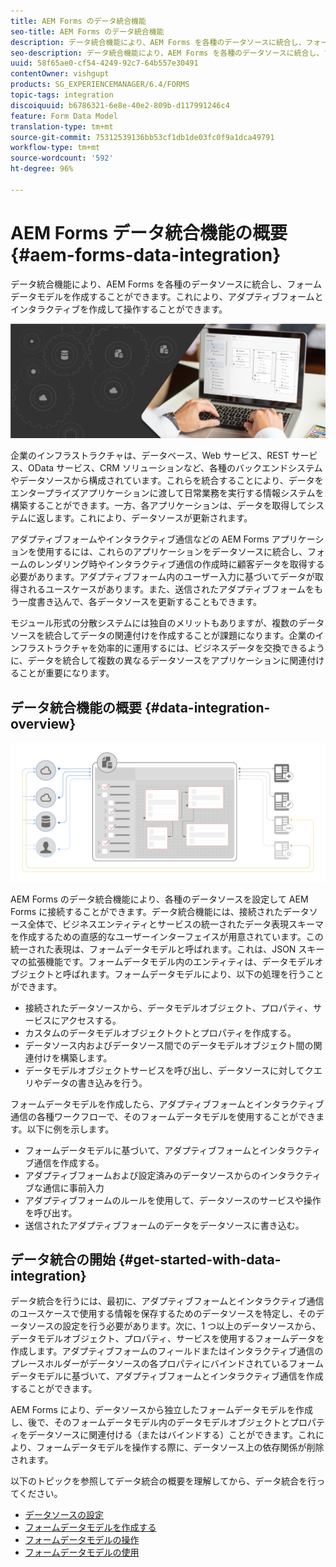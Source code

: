 ```yaml
---
title: AEM Forms のデータ統合機能
seo-title: AEM Forms のデータ統合機能
description: データ統合機能により、AEM Forms を各種のデータソースに統合し、フォームデータモデルを作成することができます。これにより、アダプティブフォームとインタラクティブを作成して操作することができます。
seo-description: データ統合機能により、AEM Forms を各種のデータソースに統合し、フォームデータモデルを作成することができます。これにより、アダプティブフォームとインタラクティブを作成して操作することができます。
uuid: 58f65ae0-cf54-4249-92c7-64b557e30491
contentOwner: vishgupt
products: SG_EXPERIENCEMANAGER/6.4/FORMS
topic-tags: integration
discoiquuid: b6786321-6e8e-40e2-809b-d117991246c4
feature: Form Data Model
translation-type: tm+mt
source-git-commit: 75312539136bb53cf1db1de03fc0f9a1dca49791
workflow-type: tm+mt
source-wordcount: '592'
ht-degree: 96%

---
```



# AEM Forms データ統合機能の概要 {#aem-forms-data-integration}

データ統合機能により、AEM Forms を各種のデータソースに統合し、フォームデータモデルを作成することができます。これにより、アダプティブフォームとインタラクティブを作成して操作することができます。

![](do-not-localize/data-integeration.png)

企業のインフラストラクチャは、データベース、Web サービス、REST サービス、OData サービス、CRM ソリューションなど、各種のバックエンドシステムやデータソースから構成されています。これらを統合することにより、データをエンタープライズアプリケーションに渡して日常業務を実行する情報システムを構築することができます。一方、各アプリケーションは、データを取得してシステムに返します。これにより、データソースが更新されます。

アダプティブフォームやインタラクティブ通信などの AEM Forms アプリケーションを使用するには、これらのアプリケーションをデータソースに統合し、フォームのレンダリング時やインタラクティブ通信の作成時に顧客データを取得する必要があります。アダプティブフォーム内のユーザー入力に基づいてデータが取得されるユースケースがあります。また、送信されたアダプティブフォームをもう一度書き込んで、各データソースを更新することもできます。

モジュール形式の分散システムには独自のメリットもありますが、複数のデータソースを統合してデータの関連付けを作成することが課題になります。企業のインフラストラクチャを効率的に運用するには、ビジネスデータを交換できるように、データを統合して複数の異なるデータソースをアプリケーションに関連付けることが重要になります。

## データ統合機能の概要  {#data-integration-overview}

![aem-forms-data-integration](assets/aem-forms-data-integeration.png)

AEM Forms のデータ統合機能により、各種のデータソースを設定して AEM Forms に接続することができます。データ統合機能には、接続されたデータソース全体で、ビジネスエンティティとサービスの統一されたデータ表現スキーマを作成するための直感的なユーザーインターフェイスが用意されています。この統一された表現は、フォームデータモデルと呼ばれます。これは、JSON スキーマの拡張機能です。フォームデータモデル内のエンティティは、データモデルオブジェクトと呼ばれます。フォームデータモデルにより、以下の処理を行うことができます。

* 接続されたデータソースから、データモデルオブジェクト、プロパティ、サービスにアクセスする。
* カスタムのデータモデルオブジェクトクトとプロパティを作成する。
* データソース内およびデータソース間でのデータモデルオブジェクト間の関連付けを構築します。
* データモデルオブジェクトサービスを呼び出し、データソースに対してクエリやデータの書き込みを行う。

フォームデータモデルを作成したら、アダプティブフォームとインタラクティブ通信の各種ワークフローで、そのフォームデータモデルを使用することができます。以下に例を示します。

* フォームデータモデルに基づいて、アダプティブフォームとインタラクティブ通信を作成する。
* アダプティブフォームおよび設定済みのデータソースからのインタラクティブな通信に事前入力
* アダプティブフォームのルールを使用して、データソースのサービスや操作を呼び出す。
* 送信されたアダプティブフォームのデータをデータソースに書き込む。

## データ統合の開始  {#get-started-with-data-integration}

データ統合を行うには、最初に、アダプティブフォームとインタラクティブ通信のユースケースで使用する情報を保存するためのデータソースを特定し、そのデータソースの設定を行う必要があります。次に、1 つ以上のデータソースから、データモデルオブジェクト、プロパティ、サービスを使用するフォームデータを作成します。アダプティブフォームのフィールドまたはインタラクティブ通信のプレースホルダーがデータソースの各プロパティにバインドされているフォームデータモデルに基づいて、アダプティブフォームとインタラクティブ通信を作成することができます。

AEM Forms により、データソースから独立したフォームデータモデルを作成し、後で、そのフォームデータモデル内のデータモデルオブジェクトとプロパティをデータソースに関連付ける（またはバインドする）ことができます。これにより、フォームデータモデルを操作する際に、データソース上の依存関係が削除されます。

以下のトピックを参照してデータ統合の概要を理解してから、データ統合を行ってください。

* [データソースの設定](/help/forms/using/configure-data-sources.md)
* [フォームデータモデルを作成する](/help/forms/using/create-form-data-models.md)
* [フォームデータモデルの操作](/help/forms/using/work-with-form-data-model.md)
* [フォームデータモデルの使用](/help/forms/using/using-form-data-model.md)

